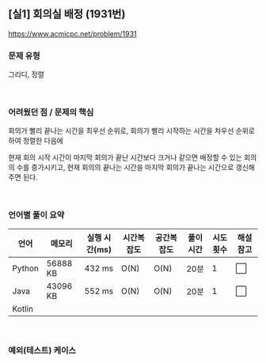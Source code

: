 ## [실1] 회의실 배정 (1931번)

https://www.acmicpc.net/problem/1931

### 문제 유형

그리디, 정렬

<br>

### 어려웠던 점 / 문제의 핵심

회의가 빨리 끝나는 시간을 최우선 순위로, 회의가 빨리 시작하는 시간을 차우선 순위로 하여 정렬한 다음에

현재 회의 시작 시간이 마지막 회의가 끝난 시간보다 크거나 같으면 배정할 수 있는 회의의 수를 증가시키고, 현재 회의의 끝나는 시간을 마지막 회의가 끝나는 시간으로 갱신해주면 된다.

<br>

### 언어별 풀이 요약

| 언어   | 메모리   | 실행 시간(ms) | 시간복잡도 | 공간복잡도 | 풀이 시간 | 시도 횟수 | 해설 참고            |
| ------ | -------- | ------------- | ---------- | ---------- | --------- | --------- | -------------------- |
| Python | 56888 KB | 432 ms        | O(N)       | O(N)       | 20분      | 1         | :white_large_square: |
| Java   | 43096 KB | 552 ms        | O(N)       | O(N)       | 20분      | 1         | :white_large_square: |
| Kotlin |          |               |            |            |           |           |                      |

<br>

### 예외(테스트) 케이스

```
```


